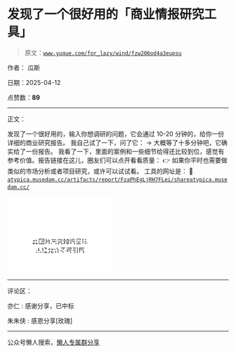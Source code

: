 # 发现了一个很好用的「商业情报研究工具」

> 原文：[`www.yuque.com/for_lazy/wind/fzw206od4a3eupsu`](https://www.yuque.com/for_lazy/wind/fzw206od4a3eupsu)

作者： 瓜斯

日期：2025-04-12

点赞数：**89**

* * *

正文：

发现了一个很好用的，输入你想调研的问题，它会通过 10-20 分钟的，给你一份详细的商业研究报告。 我自己试了一下，问了它： →
大概等了十多分钟吧，它确实给了一份报告。 我看了一下，里面的案例和一些细节给得还比较到位，感觉有参考价值。报告链接在这儿，圈友们可以点开看看质量： 👉 如果你平时也需要做类似的市场分析或者项目研究，或许可以试试看。 工具的网址是： 🔗  [`atypica.musedam.cc/artifacts/report/FzaPhEgLjRH7FLei/share`](https://atypica.musedam.cc/artifacts/report/FzaPhEgLjRH7FLei/share)[`atypica.musedam.cc/`](https://atypica.musedam.cc/)

![](img/0ecced098f45d958b410edd4686b1a74.png "None")

* * *

评论区：

亦仁 : 感谢分享，已中标

朱朱侠 : 感恩分享[玫瑰]

* * *

公众号懒人搜索，[懒人专属群分享](https://lazybook.fun/#/blog/group)
